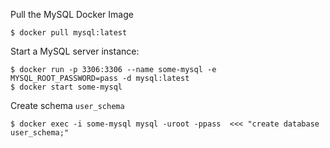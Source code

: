 
Pull the MySQL Docker Image

    $ docker pull mysql:latest

Start a MySQL server instance:

    $ docker run -p 3306:3306 --name some-mysql -e MYSQL_ROOT_PASSWORD=pass -d mysql:latest
    $ docker start some-mysql

Create schema `user_schema`

    $ docker exec -i some-mysql mysql -uroot -ppass  <<< "create database user_schema;"

